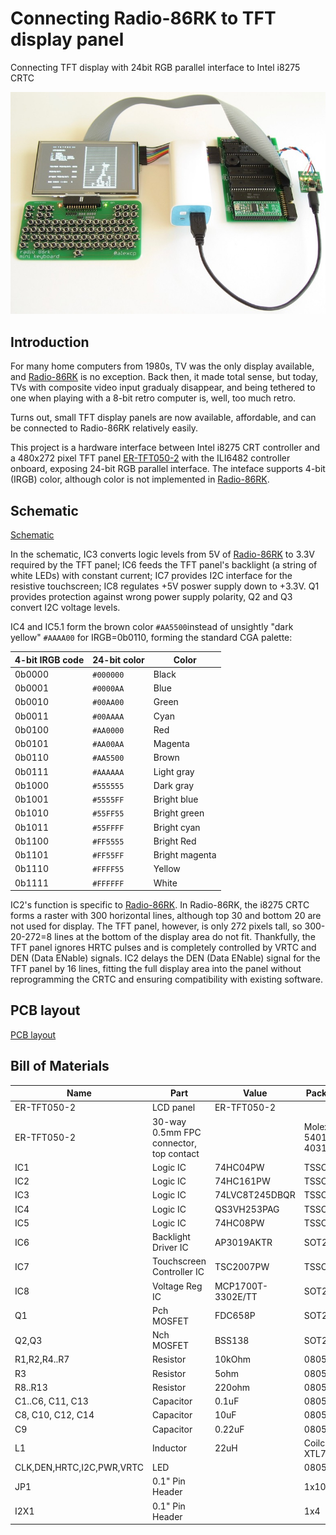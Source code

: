 # Connecting Radio-86RK to TFT display panel

Connecting TFT display with 24bit RGB parallel interface to Intel i8275 CRTC

![Radio-86RK with TFT panel](images/rk86_tft.jpg)

## Introduction

For many home computers from 1980s, TV was the only display available, and [Radio-86RK](https://github.com/mac2rk/Radio-86RK-SRAM) is no exception. Back then, it made total sense, but today, TVs with composite video input gradualy disappear, and being tethered to one when playing with a 8-bit retro computer is, well, too much retro.

Turns out, small TFT display panels are now available, affordable, and can be connected to Radio-86RK relatively easily.

This project is a hardware interface between Intel i8275 CRT controller and a 480x272 pixel TFT panel [ER-TFT050-2](https://www.buydisplay.com/download/manual/ER-TFT050-2_Datasheet.pdf) with the ILI6482 controller onboard, exposing 24-bit RGB parallel interface. The inteface supports 4-bit (IRGB) color, although color is not implemented in [Radio-86RK](https://github.com/mac2rk/Radio-86RK-SRAM).

## Schematic

[Schematic](Eagle/rk86_tft-schematic.pdf)

In the schematic, IC3 converts logic levels from 5V of [Radio-86RK](https://github.com/mac2rk/Radio-86RK-SRAM) to 3.3V required by the TFT panel; IC6 feeds the TFT panel's backlight (a string of white LEDs) with constant current; IC7 provides I2C interface for the resistive touchscreen; IC8 regulates +5V poswer supply down to +3.3V. Q1 provides protection against wrong power supply polarity, Q2 and Q3 convert I2C voltage levels.

IC4 and IC5.1 form the brown color `#AA5500`instead of unsightly "dark yellow" `#AAAA00` for IRGB=0b0110, forming the standard CGA palette:

4-bit IRGB code | 24-bit color | Color
--------------- | ------------ | -----
0b0000          | `#000000`    | Black
0b0001          | `#0000AA`    | Blue
0b0010          | `#00AA00`    | Green
0b0011          | `#00AAAA`    | Cyan
0b0100          | `#AA0000`    | Red
0b0101          | `#AA00AA`    | Magenta
0b0110          | `#AA5500`    | Brown
0b0111          | `#AAAAAA`    | Light gray
0b1000          | `#555555`    | Dark gray
0b1001          | `#5555FF`    | Bright blue
0b1010          | `#55FF55`    | Bright green
0b1011          | `#55FFFF`    | Bright cyan
0b1100          | `#FF5555`    | Bright Red
0b1101          | `#FF55FF`    | Bright magenta
0b1110          | `#FFFF55`    | Yellow
0b1111          | `#FFFFFF`    | White

IC2's function is specific to [Radio-86RK](https://github.com/mac2rk/Radio-86RK-SRAM). In Radio-86RK, the i8275 CRTC forms a raster with 300 horizontal lines, although top 30 and bottom 20 are not used for display. The TFT panel, however, is only 272 pixels tall, so 300-20-272=8 lines at the bottom  of the display area do not fit. Thankfully, the TFT panel ignores HRTC pulses and is completely controlled by VRTC and DEN (Data ENable) signals. IC2 delays the DEN (Data ENable) signal for the TFT panel by 16 lines, fitting the full display area into the panel without reprogramming the CRTC and ensuring compatibility with existing software.

## PCB layout

[PCB layout](Eagle/rk86_tft-board.pdf)

## Bill of Materials

Name              | Part      | Value       | Package | Quantity
----------------- | --------- | ----------- | ------- | --------
ER-TFT050-2       | LCD panel | ER-TFT050-2 |         | 1
ER-TFT050-2       | 30-way 0.5mm FPC connector, top contact |  | Molex 54014-4031 | 1
IC1               | Logic IC  | 74HC04PW    | TSSOP14 | 1
IC2               | Logic IC  | 74HC161PW   | TSSOP16 | 1
IC3               | Logic IC  | 74LVC8T245DBQR | TSSOP24 | 1
IC4               | Logic IC  | QS3VH253PAG | TSSOP16 | 1
IC5               | Logic IC  | 74HC08PW    | TSSOP14 | 1
IC6               | Backlight Driver IC | AP3019AKTR | SOT23-6 | 1
IC7               | Touchscreen Controller IC | TSC2007PW | TSSOP16 | 1
IC8               | Voltage Reg IC | MCP1700T-3302E/TT | SOT23-3 | 1
Q1                | Pch MOSFET | FDC658P    | SOT23-6 | 1
Q2,Q3             | Nch MOSFET | BSS138     | SOT23-3 | 2
R1,R2,R4..R7      | Resistor  | 10kOhm | 0805    | 6
R3                | Resistor  | 5ohm   | 0805    | 1
R8..R13           | Resistor  | 220ohm | 0805    | 6
C1..C6, C11, C13  | Capacitor | 0.1uF  | 0805    | 8
C8, C10, C12, C14 | Capacitor | 10uF   | 0805    | 4
C9                | Capacitor | 0.22uF | 0805    | 1
L1                | Inductor | 22uH    | Coilcraft XTL7030 | 1
CLK,DEN,HRTC,I2C,PWR,VRTC | LED |      | 0805    | 6
JP1         | 0.1" Pin Header |        | 1x10    | 1
I2X1        | 0.1" Pin Header |        | 1x4     | 1
